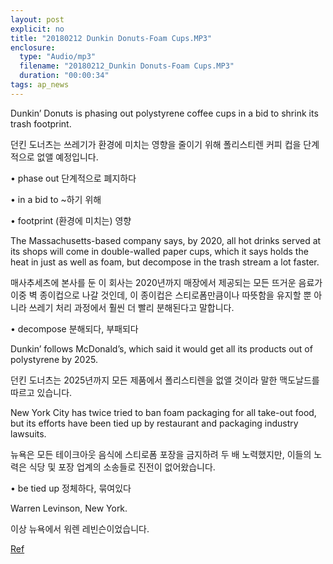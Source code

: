 ```yaml
---
layout: post
explicit: no
title: "20180212 Dunkin Donuts-Foam Cups.MP3"
enclosure:
  type: "Audio/mp3"
  filename: "20180212_Dunkin Donuts-Foam Cups.MP3"
  duration: "00:00:34"
tags: ap_news
---
```


Dunkin’ Donuts is phasing out polystyrene coffee cups in a bid to shrink its trash footprint.

던킨 도너츠는 쓰레기가 환경에 미치는 영향을 줄이기 위해 폴리스티렌 커피 컵을 단계적으로 없앨 예정입니다.

• phase out 단계적으로 폐지하다

• in a bid to ~하기 위해

• footprint (환경에 미치는) 영향







The Massachusetts-based company says, by 2020, all hot drinks served at its shops will come in double-walled paper cups, which it says holds the heat in just as well as foam, but decompose in the trash stream a lot faster.

매사추세츠에 본사를 둔 이 회사는 2020년까지 매장에서 제공되는 모든 뜨거운 음료가 이중 벽 종이컵으로 나갈 것인데, 이 종이컵은 스티로폼만큼이나 따뜻함을 유지할 뿐 아니라 쓰레기 처리 과정에서 훨씬 더 빨리 분해된다고 말합니다.

• decompose 분해되다, 부패되다







Dunkin’ follows McDonald’s, which said it would get all its products out of polystyrene by 2025.

던킨 도너츠는 2025년까지 모든 제품에서 폴리스티렌을 없앨 것이라 말한 맥도날드를 따르고 있습니다.







New York City has twice tried to ban foam packaging for all take-out food, but its efforts have been tied up by restaurant and packaging industry lawsuits.

뉴욕은 모든 테이크아웃 음식에 스티로폼 포장을 금지하려 두 배 노력했지만, 이들의 노력은 식당 및 포장 업계의 소송들로 진전이 없어왔습니다.

• be tied up 정체하다, 묶여있다







Warren Levinson, New York.

이상 뉴욕에서 워렌 레빈슨이었습니다.







[Ref](http://www.hackers.co.kr/?c=s_eng/eng_contents/I_others_APnews&iframe=&uid=5598)

